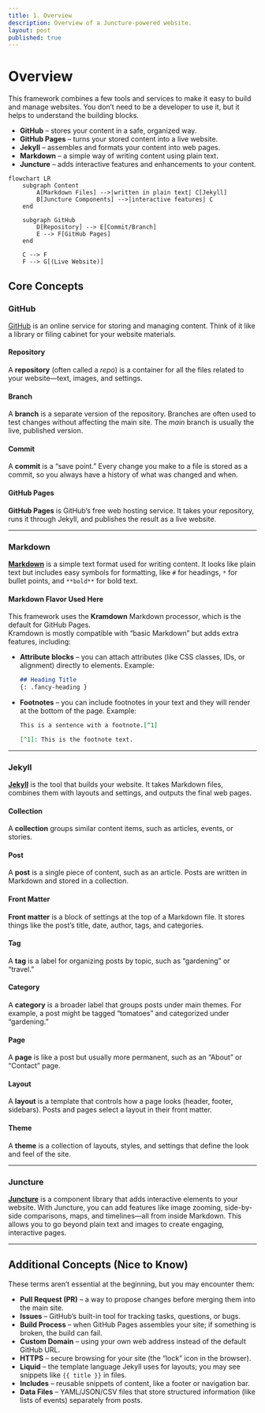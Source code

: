 ```yaml
---
title: 1. Overview
description: Overview of a Juncture-powered website.
layout: post
published: true
---
```


# Overview

This framework combines a few tools and services to make it easy to build and manage websites. You don’t need to be a developer to use it, but it helps to understand the building blocks.  

- **GitHub** – stores your content in a safe, organized way.  
- **GitHub Pages** – turns your stored content into a live website.  
- **Jekyll** – assembles and formats your content into web pages.  
- **Markdown** – a simple way of writing content using plain text.  
- **Juncture** – adds interactive features and enhancements to your content.  

```mermaid
flowchart LR
    subgraph Content
        A[Markdown Files] -->|written in plain text| C[Jekyll]
        B[Juncture Components] -->|interactive features| C
    end

    subgraph GitHub
        D[Repository] --> E[Commit/Branch]
        E --> F[GitHub Pages]
    end

    C --> F
    F --> G[(Live Website)]
```

## Core Concepts

### GitHub

[GitHub](https://github.com/) is an online service for storing and managing content. Think of it like a library or filing cabinet for your website materials.  

#### Repository
A **repository** (often called a *repo*) is a container for all the files related to your website—text, images, and settings.  

#### Branch
A **branch** is a separate version of the repository. Branches are often used to test changes without affecting the main site. The *main* branch is usually the live, published version.  

#### Commit
A **commit** is a “save point.” Every change you make to a file is stored as a commit, so you always have a history of what was changed and when.  

#### GitHub Pages
**GitHub Pages** is GitHub’s free web hosting service. It takes your repository, runs it through Jekyll, and publishes the result as a live website.  

---

### Markdown

**[Markdown](https://www.markdownguide.org/)** is a simple text format used for writing content. It looks like plain text but includes easy symbols for formatting, like `#` for headings, `*` for bullet points, and `**bold**` for bold text.  

#### Markdown Flavor Used Here

This framework uses the **Kramdown** Markdown processor, which is the default for GitHub Pages.  
Kramdown is mostly compatible with “basic Markdown” but adds extra features, including:  

- **Attribute blocks** – you can attach attributes (like CSS classes, IDs, or alignment) directly to elements. Example:  

  ```markdown
  ## Heading Title
  {: .fancy-heading }
  ```

- **Footnotes** – you can include footnotes in your text and they will render at the bottom of the page. Example:

  ```markdown
  This is a sentence with a footnote.[^1]

  [^1]: This is the footnote text.
  ```

---

### Jekyll

**[Jekyll](https://jekyllrb.com/)** is the tool that builds your website. It takes Markdown files, combines them with layouts and settings, and outputs the final web pages.  

#### Collection
A **collection** groups similar content items, such as articles, events, or stories.  

#### Post
A **post** is a single piece of content, such as an article. Posts are written in Markdown and stored in a collection.  

#### Front Matter
**Front matter** is a block of settings at the top of a Markdown file. It stores things like the post’s title, date, author, tags, and categories.  

#### Tag
A **tag** is a label for organizing posts by topic, such as “gardening” or “travel.”  

#### Category
A **category** is a broader label that groups posts under main themes. For example, a post might be tagged “tomatoes” and categorized under “gardening.”  

#### Page
A **page** is like a post but usually more permanent, such as an “About” or “Contact” page.  

#### Layout
A **layout** is a template that controls how a page looks (header, footer, sidebars). Posts and pages select a layout in their front matter.  

#### Theme
A **theme** is a collection of layouts, styles, and settings that define the look and feel of the site.  

---

### Juncture

**[Juncture](www.juncture-digital.io)** is a component library that adds interactive elements to your website. With Juncture, you can add features like image zooming, side-by-side comparisons, maps, and timelines—all from inside Markdown. This allows you to go beyond plain text and images to create engaging, interactive pages.  

---

## Additional Concepts (Nice to Know)

These terms aren’t essential at the beginning, but you may encounter them:  

- **Pull Request (PR)** – a way to propose changes before merging them into the main site.  
- **Issues** – GitHub’s built-in tool for tracking tasks, questions, or bugs.  
- **Build Process** – when GitHub Pages assembles your site; if something is broken, the build can fail.  
- **Custom Domain** – using your own web address instead of the default GitHub URL.  
- **HTTPS** – secure browsing for your site (the “lock” icon in the browser).  
- **Liquid** – the template language Jekyll uses for layouts; you may see snippets like `{{ title }}` in files.  
- **Includes** – reusable snippets of content, like a footer or navigation bar.  
- **Data Files** – YAML/JSON/CSV files that store structured information (like lists of events) separately from posts.  

